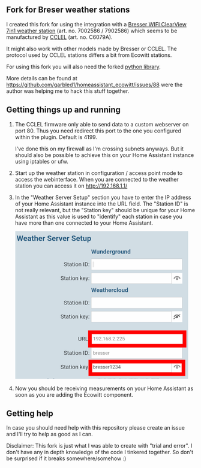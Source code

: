 ## Fork for Breser weather stations
I created this fork for using the integration with a [Bresser WIFI ClearView 7in1 weather station](https://www.bresser.de/en/Weather-Time/WLAN-Weather-Stations-Centers/BRESSER-WIFI-ClearView-Weather-Center-with-7-in-1-Sensor.html) (art. no. 7002586 / 7902586) which seems to be manufactured by [CCLEL](https://cclel.com/product/c6079a-c3120a/) (art. no. C6079A).

It might also work with other models made by Bresser or CCLEL. The protocol used by CCLEL stations differs a bit from Ecowitt stations.

For using this fork you will also need the forked [python library](https://github.com/ei-ke/pyecowitt/tree/pr-cclel).

More details can be found at https://github.com/garbled1/homeassistant_ecowitt/issues/88 were the author was helping me to hack this stuff together.

## Getting things up and running

1. The CCLEL firmware only able to send data to a custom webserver on port 80. Thus you need redirect this port to the one you configured within the plugin. Default is 4199.

    I've done this on my firewall as I'm crossing subnets anyways. But it should also be possible to achieve this on your Home Assistant instance using iptables or ufw.

2. Start up the weather station in configuration / access point mode to access the webinterface. When you are connected to the weather station you can access it on http://192.168.1.1/

3. In the "Weather Server Setup" section you have to enter the IP address of your Home Assistant instance into the URL field. The "Station ID" is not really relevant, but the "Station key" should be unique for your Home Assistant as this value is used to "identify" each station in case you have more than one connected to your Home Assistant.

    ![](assets/webinterface.png)

4. Now you should be receiving measurements on your Home Assistant as soon as you are adding the Ecowitt component.

## Getting help
In case you should need help with this repository please create an issue and I'll try to help as good as I can.

Disclaimer: This fork is just what I was able to create with "trial and error". I don't have any in depth knowledge of the code I tinkered together. So don't be surprised if it breaks somewhere/somehow :)
